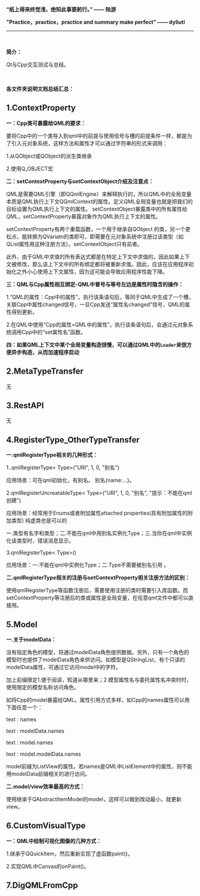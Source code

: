 **“纸上得来终觉浅，绝知此事要躬行。”  —— 陆游**

**"Practice，practice，practice and summary make perfect" —— dyliuti**

------



<br>

**简介：**

Qt与Cpp交互测试与总结。

<br>

**各文件夹说明文档总结汇总：**

## 1.ContextProperty

**一：Cpp类可暴露给QML的要求：**

要将Cpp中的一个类导入到qml中的前提与使用信号与槽的前提条件一样，都是为了引入元对象系统，这样方法和属性才可以通过字符串的形式来调用：

1.从QObject或QObject的派生类继承

2.使用Q_OBJECT宏

**二：setContextProperty与setContextObject介绍及注意点：**

QML是需要QML引擎（即QQmlEngine）来解释执行的，所以QML中的全局变量本质是QML执行上下文QQmlContext的属性。定义QML全局变量也就是把我们的目标设置为QML执行上下文的属性。  setContextObject暴露类中的所有属性给QML，setContextProperty暴露对象作为QML执行上下文的属性。

setContextProperty有两个重载函数，一个用于继承自QObject 的类，另一个更松点，能转换为QVariatn的类即可，即需要在元对象系统中注册过该类型（如QList属性用这种注册方法）。setContextObject只有前者。

此外，由于QML中求值的所有表达式都是在特定上下文中求值的，因此如果上下文被修改，那么该上下文中的所有绑定都将被重新求值。因此，应该在应用程序初始化之外小心使用上下文属性，因为这可能会导致应用程序性能下降。  

**三：QML与Cpp属性相互绑定-QML中冒号与等号左边是属性时隐含的操作：**

1.“QML的属性：Cpp中的属性”。执行该条语句后，等同于QML中生成了一个槽，关联Cpp中属性changed信号，一旦Cpp发送“属性名changed”信号，QML的属性得到更新。

2.在QML中使用“Cpp的属性=QML中的属性”。执行该条语句后，会通过元对象系统调用Cpp中的“set属性名”函数。

**四：如果QML上下文中某个全局变量构造很慢，可以通过QML中的`Loader`来很方便异步构造，从而加速程序启动**

## 2.MetaTypeTransfer

无

## 3.RestAPI

无

## 4.RegisterType_OtherTypeTransfer

**一.qmlRegisterType相关的几种形式：**

1..qmlRegisterType< Type>("URI", 1, 0, "别名")

应用场景：可在qml初始化，有别名。 别名{name:...}。

2.qmlRegisterUncreatableType< Type>("URI", 1, 0, "别名", "提示：不能在qml创建")

应用场景：经常用于Enums或者附加属性attached properties(具有附加属性的附加类型) 纯虚类也是可以的

一.类型有名字和类型；二.不能在qml中用别名实例化Type；三.当你在qml中实例化该类型时，错误消息显示。

3.qmlRegisterType< Type>()

应用场景：一.不能在qml中实例化Type；二.Type不需要被别名引用 。

**二.qmlRegisterType相关的注册与setContextProperty相关注册方法的区别：**

使用qmlRegisterType等函数注册后，需要使用注册的类时需要引入库函数。而setContextProperty等注册后的类或属性是全局变量，在任意qml文件中都可以直接用。

## 5.Model

**一.关于modelData：**

没有指定角色的模型，将通过modelData角色提供数据。另外，只有一个角色的模型时也提供了modelData角色来供访问。如模型是QStringList，有个只读的modelData属性，可通过它访问model中的字符。

加上前缀限定1.便于阅读，知道从哪里来；2.模型属性名与委托属性名冲突时时，使用限定的模型名称访问角色。

如将Cpp的model暴露给QML。属性引用方式多样，如Cpp的names属性可以用下面任意一个：

text :  names

text :  modelData.names

text :  model.names

text :  model.modelData.names

model前缀为ListView的属性。若names是QML中ListElement中的属性，则不能用modelData前缀相关的进行访问。

**二.model/view效率最高的方式：**

使用继承于QAbstractItemModel的model，这样可以做到改动最小，就更新view。

## 6.CustomVisualType

**一：QML中绘制可视化图像的几种方式：**

1.继承于QQuickItem，然后重新实现了虚函数paint()。

2.实现QML中Canvas的onPaint()。

## 7.DigQMLFromCpp